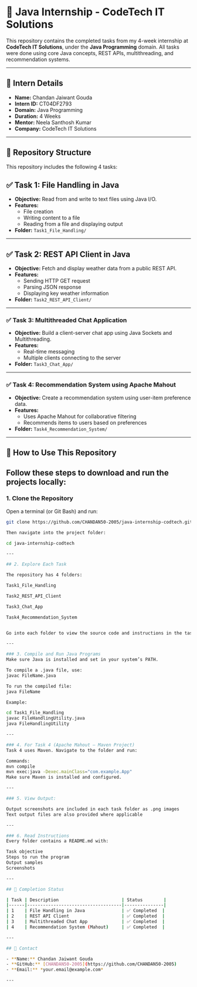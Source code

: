 # 🚀 Java Internship - CodeTech IT Solutions

This repository contains the completed tasks from my 4-week internship at **CodeTech IT Solutions**, under the **Java Programming** domain. All tasks were done using core Java concepts, REST APIs, multithreading, and recommendation systems.

---

## 👤 Intern Details

- **Name:** Chandan Jaiwant Gouda  
- **Intern ID:** CT04DF2793  
- **Domain:** Java Programming  
- **Duration:** 4 Weeks  
- **Mentor:** Neela Santhosh Kumar  
- **Company:** CodeTech IT Solutions  

---

## 📁 Repository Structure

This repository includes the following 4 tasks:

## ✅ Task 1: File Handling in Java

- **Objective:** Read from and write to text files using Java I/O.
- **Features:**
  - File creation
  - Writing content to a file
  - Reading from a file and displaying output
- **Folder:** `Task1_File_Handling/`

---

## ✅ Task 2: REST API Client in Java

- **Objective:** Fetch and display weather data from a public REST API.
- **Features:**
  - Sending HTTP GET request
  - Parsing JSON response
  - Displaying key weather information
- **Folder:** `Task2_REST_API_Client/`

---

### ✅ Task 3: Multithreaded Chat Application

- **Objective:** Build a client-server chat app using Java Sockets and Multithreading.
- **Features:**
  - Real-time messaging
  - Multiple clients connecting to the server
- **Folder:** `Task3_Chat_App/`

---

### ✅ Task 4: Recommendation System using Apache Mahout

- **Objective:** Create a recommendation system using user-item preference data.
- **Features:**
  - Uses Apache Mahout for collaborative filtering
  - Recommends items to users based on preferences
- **Folder:** `Task4_Recommendation_System/`

---

## 📌 How to Use This Repository

Follow these steps to download and run the projects locally:
---

### 1. Clone the Repository

Open a terminal (or Git Bash) and run:

```bash
git clone https://github.com/CHANDAN50-2005/java-internship-codtech.git

Then navigate into the project folder:

cd java-internship-codtech

---

## 2. Explore Each Task

The repository has 4 folders:

Task1_File_Handling

Task2_REST_API_Client

Task3_Chat_App

Task4_Recommendation_System


Go into each folder to view the source code and instructions in the task’s README.md.

---

### 3. Compile and Run Java Programs
Make sure Java is installed and set in your system’s PATH.

To compile a .java file, use:
javac FileName.java

To run the compiled file:
java FileName

Example:

cd Task1_File_Handling
javac FileHandlingUtility.java
java FileHandlingUtility

---

### 4. For Task 4 (Apache Mahout – Maven Project)
Task 4 uses Maven. Navigate to the folder and run:

Commands:
mvn compile
mvn exec:java -Dexec.mainClass="com.example.App"
Make sure Maven is installed and configured.

---

### 5. View Output:

Output screenshots are included in each task folder as .png images
Text output files are also provided where applicable

---

### 6. Read Instructions
Every folder contains a README.md with:

Task objective
Steps to run the program
Output samples
Screenshots

---

## 🏁 Completion Status

| Task | Description                        | Status        |
|------|------------------------------------|---------------|
| 1    | File Handling in Java              | ✅ Completed  |
| 2    | REST API Client                    | ✅ Completed  |
| 3    | Multithreaded Chat App             | ✅ Completed  |
| 4    | Recommendation System (Mahout)     | ✅ Completed  |

---

## 📧 Contact

- **Name:** Chandan Jaiwant Gouda  
- **GitHub:** [CHANDAN50-2005](https://github.com/CHANDAN50-2005)  
- **Email:** *your.email@example.com*

---
